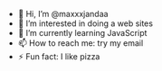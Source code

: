 - 👋 Hi, I’m @maxxxjandaa
- 👀 I’m interested in doing a web sites
- 🌱 I’m currently learning JavaScript
- 📫 How to reach me: try my email
- ⚡ Fun fact: I like pizza

<!---
maxxxjandaa/maxxxjandaa is a ✨ special ✨ repository because its `README.md` (this file) appears on your GitHub profile.
You can click the Preview link to take a look at your changes.
--->
